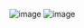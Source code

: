 ![image](https://github.com/karinz112/auto-text-effect-animation/assets/64262016/829b8695-0efb-4795-9881-1fa0a079243b)
![image](https://github.com/karinz112/auto-text-effect-animation/assets/64262016/030300eb-34e8-4f09-ae00-14ae2170c42c)
